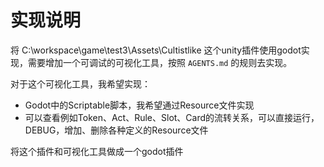 # 实现说明

将 C:\workspace\game\test3\Assets\Cultistlike 这个unity插件使用godot实现，需要增加一个可调试的可视化工具，按照 `AGENTS.md` 的规则去实现。

对于这个可视化工具，我希望实现：

- Godot中的Scriptable脚本，我希望通过Resource文件实现
- 可以查看例如Token、Act、Rule、Slot、Card的流转关系，可以直接运行，DEBUG，增加、删除各种定义的Resource文件

将这个插件和可视化工具做成一个godot插件